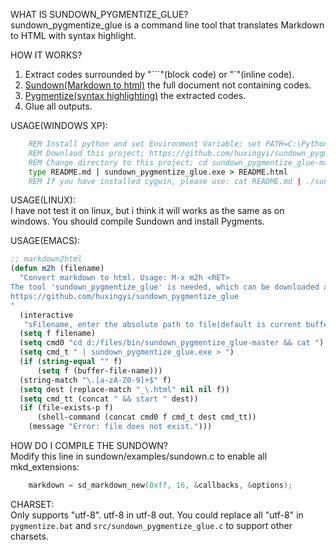 WHAT IS SUNDOWN_PYGMENTIZE_GLUE?  
sundown_pygmentize_glue is a command line tool that translates Markdown to HTML with syntax highlight.

HOW IT WORKS?  
1. Extract codes surrounded by "\`\`\`"(block code) or "\`"(inline code).
2. [Sundown(Markdown to html)](https://github.com/vmg/sundown) the full document not containing codes.
3. [Pygmentize(syntax highlighting)](http://pygments.org) the extracted codes.
4. Glue all outputs.

USAGE(WINDOWS XP):  
```bat
    REM Install python and set Environment Variable; set PATH=C:\Python27;%PATH%
    REM Downlaod this project; https://github.com/huxingyi/sundown_pygmentize_glue/archive/master.zip
    REM Change directory to this project; cd sundown_pygmentize_glue-master
    type README.md | sundown_pygmentize_glue.exe > README.html
    REM If you have installed cygwin, please use: cat README.md | ./sundown_pygmentize_glue > README.html
```

USAGE(LINUX):  
I have not test it on linux, but i think it will works as the same as on windows. You should compile Sundown and install Pygments.

USAGE(EMACS):  
```lisp
;; markdown2html
(defun m2h (filename)
  "Convert markdown to html. Usage: M-x m2h <RET>
The tool 'sundown_pygmentize_glue' is needed, which can be downloaded at
https://github.com/huxingyi/sundown_pygmentize_glue
"
  (interactive
   "sFilename, enter the absolute path to file(default is current buffer): ")
  (setq f filename)
  (setq cmd0 "cd d:/files/bin/sundown_pygmentize_glue-master && cat ")
  (setq cmd_t " | sundown_pygmentize_glue.exe > ")
  (if (string-equal "" f)
      (setq f (buffer-file-name)))
  (string-match "\.[a-zA-Z0-9]+$" f)
  (setq dest (replace-match "_\.html" nil nil f))
  (setq cmd_tt (concat " && start " dest))
  (if (file-exists-p f)
      (shell-command (concat cmd0 f cmd_t dest cmd_tt))
    (message "Error: file does not exist.")))
```

HOW DO I COMPILE THE SUNDOWN?  
 Modify this line in sundown/examples/sundown.c to enable all mkd_extensions:
```c
    markdown = sd_markdown_new(0xff, 16, &callbacks, &options);
```

CHARSET:  
Only supports "utf-8". utf-8 in utf-8 out. 
You could replace all "utf-8" in `pygmentize.bat` and `src/sundown_pygmentize_glue.c` to support other charsets.

